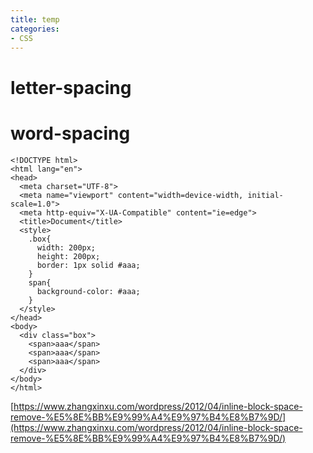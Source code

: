 ```yaml
---
title: temp
categories: 
- CSS
---
```


# letter-spacing
# word-spacing

```
<!DOCTYPE html>
<html lang="en">
<head>
  <meta charset="UTF-8">
  <meta name="viewport" content="width=device-width, initial-scale=1.0">
  <meta http-equiv="X-UA-Compatible" content="ie=edge">
  <title>Document</title>
  <style>
    .box{
      width: 200px;
      height: 200px;
      border: 1px solid #aaa;
    }
    span{
      background-color: #aaa;
    }
  </style>
</head>
<body>
  <div class="box">
    <span>aaa</span>
    <span>aaa</span>
    <span>aaa</span>
  </div>
</body>
</html>
```



[https://www.zhangxinxu.com/wordpress/2012/04/inline-block-space-remove-%E5%8E%BB%E9%99%A4%E9%97%B4%E8%B7%9D/](https://www.zhangxinxu.com/wordpress/2012/04/inline-block-space-remove-%E5%8E%BB%E9%99%A4%E9%97%B4%E8%B7%9D/)
